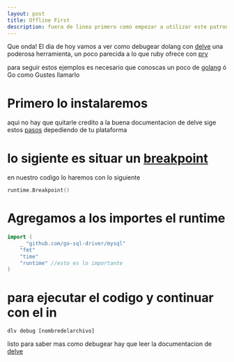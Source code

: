 ```yaml
---
layout: post
title: Offline First
description: fuera de linea primero como empezar a utilizar este patron en tus siguientes aplicaciones
---
```


Que onda! El dia de hoy vamos a ver como debugear dolang con [delve](https://github.com/derekparker/delve) una poderosa herramienta, un poco parecida a lo que ruby ofrece con [pry](https://github.com/pry/pry)

para seguir estos ejemplos es necesario que conoscas un poco de [golang](https://github.com/golang/go) ó Go como Gustes llamarlo

# Primero lo instalaremos
aqui no hay que quitarle credito a la buena documentacion de delve sige estos [pasos](https://github.com/derekparker/delve/tree/master/Documentation/installation) depediendo de tu plataforma

# lo sigiente es situar un [breakpoint](https://en.wikipedia.org/wiki/Breakpoint) 

en nuestro codigo lo haremos con lo siguiente 
```go
runtime.Breakpoint()
```

# Agregamos a los importes el runtime

```go
import (
	_ "github.com/go-sql-driver/mysql"
	"fmt"
	"time"
	"runtime" //esto es lo importante
)
```

# para ejecutar el codigo y continuar con el in

``` shell
dlv debug [nombredelarchivo]
```

 listo para saber mas como debugear hay que leer la documentacion de [delve](https://github.com/derekparker/delve)